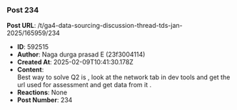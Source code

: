 ### Post 234
**Post URL**: /t/ga4-data-sourcing-discussion-thread-tds-jan-2025/165959/234
- **ID**: 592515
- **Author**: Naga durga prasad E (23f3004114)
- **Created At**: 2025-02-09T10:41:30.178Z
- **Content**:  
  Best way to solve Q2 is , look at the network tab in dev tools and get the url used for assessment and get data from it .
- **Reactions**: None
- **Post Number**: 234

